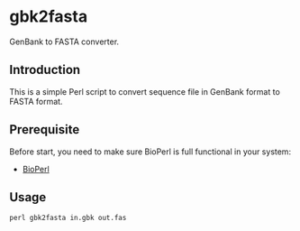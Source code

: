# gbk2fasta
GenBank to FASTA converter.

## Introduction
This is a simple Perl script to convert sequence file in GenBank format to FASTA format.

## Prerequisite
Before start, you need to make sure BioPerl is full functional in your system:
   * [BioPerl](https://bioperl.org/INSTALL.html)

## Usage
    perl gbk2fasta in.gbk out.fas


